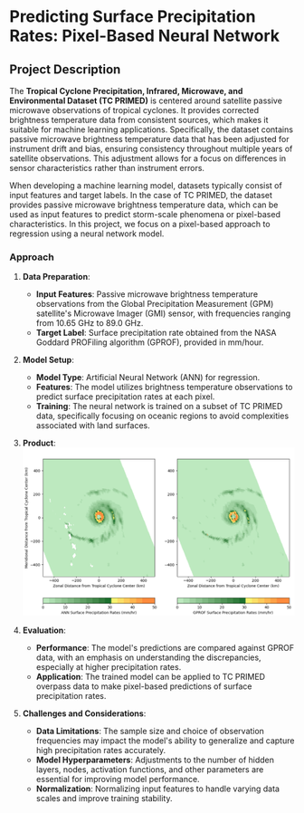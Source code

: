 # Predicting Surface Precipitation Rates: Pixel-Based Neural Network

## Project Description

The **Tropical Cyclone Precipitation, Infrared, Microwave, and Environmental Dataset (TC PRIMED)** is centered around satellite passive microwave observations of tropical cyclones. It provides corrected brightness temperature data from consistent sources, which makes it suitable for machine learning applications. Specifically, the dataset contains passive microwave brightness temperature data that has been adjusted for instrument drift and bias, ensuring consistency throughout multiple years of satellite observations. This adjustment allows for a focus on differences in sensor characteristics rather than instrument errors.

When developing a machine learning model, datasets typically consist of input features and target labels. In the case of TC PRIMED, the dataset provides passive microwave brightness temperature data, which can be used as input features to predict storm-scale phenomena or pixel-based characteristics. In this project, we focus on a pixel-based approach to regression using a neural network model.

### Approach

1. **Data Preparation**:
   - **Input Features**: Passive microwave brightness temperature observations from the Global Precipitation Measurement (GPM) satellite's Microwave Imager (GMI) sensor, with frequencies ranging from 10.65 GHz to 89.0 GHz.
   - **Target Label**: Surface precipitation rate obtained from the NASA Goddard PROFiling algorithm (GPROF), provided in mm/hour.

2. **Model Setup**:
   - **Model Type**: Artificial Neural Network (ANN) for regression.
   - **Features**: The model utilizes brightness temperature observations to predict surface precipitation rates at each pixel.
   - **Training**: The neural network is trained on a subset of TC PRIMED data, specifically focusing on oceanic regions to avoid complexities associated with land surfaces.

3. **Product**:
   ![Precipitation Image](/img/precip.png)

4. **Evaluation**:
   - **Performance**: The model's predictions are compared against GPROF data, with an emphasis on understanding the discrepancies, especially at higher precipitation rates.
   - **Application**: The trained model can be applied to TC PRIMED overpass data to make pixel-based predictions of surface precipitation rates.

5. **Challenges and Considerations**:
   - **Data Limitations**: The sample size and choice of observation frequencies may impact the model's ability to generalize and capture high precipitation rates accurately.
   - **Model Hyperparameters**: Adjustments to the number of hidden layers, nodes, activation functions, and other parameters are essential for improving model performance.
   - **Normalization**: Normalizing input features to handle varying data scales and improve training stability.
